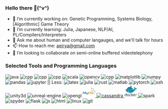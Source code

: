 ### Hello there 👋(^v^)

- 🔭 I’m currently working on: Genetic Programming, Systems Biology, [Algorithmic] Game Theory
- 🌱 I’m currently learning: Julia, Japanese, NLP/AI, PL/Compilers/Interpreters
- 💬 Ask me about human and computer langauges, and we'll talk for hours
- 📫 How to reach me: aeirya@gmail.com
- 👯 I’m looking to collaborate on semi-online buffered videotelephony
 
### Selected Tools and Programming Languages
<a><img src="https://cdn.jsdelivr.net/gh/devicons/devicon@latest/icons/java/java-original.svg" alt="java" width="40" height="40"/></a>
<a><img src="https://cdn.jsdelivr.net/gh/devicons/devicon@latest/icons/python/python-original.svg" alt="cpp" width="40" height="40"/></a>
<a><img src="https://cdn.jsdelivr.net/gh/devicons/devicon@latest/icons/csharp/csharp-original.svg" alt="cpp" width="40" height="40"/></a>
<a><img src="https://cdn.jsdelivr.net/gh/devicons/devicon@latest/icons/cplusplus/cplusplus-original.svg" alt="cpp" width="40" height="40"/></a>
<a><img src="https://cdn.jsdelivr.net/gh/devicons/devicon@latest/icons/scala/scala-original.svg" alt="scala" width="40" height="40"/></a>
<a><img src="https://cdn.jsdelivr.net/gh/devicons/devicon@latest/icons/opencv/opencv-original-wordmark.svg" alt="opencv" width="40" height="40"/></a> 
<a><img src="https://cdn.jsdelivr.net/gh/devicons/devicon@latest/icons/scikitlearn/scikitlearn-original.svg" alt="cpp" width="40" height="40"/></a>
<a><img src="https://cdn.jsdelivr.net/gh/devicons/devicon@latest/icons/matplotlib/matplotlib-original-wordmark.svg" alt="matplotlib" width="40" height="40"/></a>
<a><img src="https://cdn.jsdelivr.net/gh/devicons/devicon@latest/icons/numpy/numpy-original-wordmark.svg" alt="numpy" width="40" height="40"/></a>
<a><img src="https://cdn.jsdelivr.net/gh/devicons/devicon@latest/icons/pandas/pandas-original-wordmark.svg" alt="pandas" width="40" height="40"/></a>
<a><img src="https://cdn.jsdelivr.net/gh/devicons/devicon@latest/icons/jupyter/jupyter-original-wordmark.svg" alt="jupyter" width="40" height="40"/></a>
|| Less:
<a><img src="https://cdn.jsdelivr.net/gh/devicons/devicon@latest/icons/latex/latex-original.svg" alt="latex" width="40" height="40"/></a>
<a><img src="https://cdn.jsdelivr.net/gh/devicons/devicon@latest/icons/julia/julia-original-wordmark.svg" alt="julia" width="40" height="40"/></a>
<a><img src="https://cdn.jsdelivr.net/gh/devicons/devicon@latest/icons/rust/rust-original.svg" alt="rust" width="40" height="40"/></a>
<a><img src="https://cdn.jsdelivr.net/gh/devicons/devicon@latest/icons/matlab/matlab-original.svg" alt="matlab" width="40" height="40"/></a>
<a><img src="https://cdn.jsdelivr.net/gh/devicons/devicon@latest/icons/pytorch/pytorch-original.svg" alt="pytorch" width="40" height="40"/></a>
<a><img src="https://cdn.jsdelivr.net/gh/devicons/devicon@latest/icons/ssh/ssh-original-wordmark.svg" alt="ssh" width="40" height="40"/></a>
<a><img src="https://cdn.jsdelivr.net/gh/devicons/devicon@latest/icons/unity/unity-original-wordmark.svg" alt="unity3d" width="40" height="40"/></a>
<a><img src="https://cdn.jsdelivr.net/gh/devicons/devicon@latest/icons/unrealengine/unrealengine-original-wordmark.svg" alt="unreal-engine" width="40" height="40"/></a>
<a><img src="https://cdn.jsdelivr.net/gh/devicons/devicon@latest/icons/opengl/opengl-original.svg" alt="opengl" width="40" height="40"/></a>
<a href="https://www.mysql.com/" target="_blank" rel="noreferrer"> <img src="https://raw.githubusercontent.com/devicons/devicon/master/icons/mysql/mysql-original-wordmark.svg" alt="mysql" width="40" height="40"/> </a>
<a href="https://cassandra.apache.org/" target="_blank" rel="noreferrer"> <img src="https://www.vectorlogo.zone/logos/apache_cassandra/apache_cassandra-icon.svg" alt="cassandra" width="40" height="40"/> </a> 
<a href="https://www.docker.com/" target="_blank" rel="noreferrer"> <img src="https://raw.githubusercontent.com/devicons/devicon/master/icons/docker/docker-original-wordmark.svg" alt="docker" width="40" height="40"/> </a>
<a><img src="https://cdn.jsdelivr.net/gh/devicons/devicon@latest/icons/apachespark/apachespark-original-wordmark.svg" alt="spark" width="40" height="40"/></a>
<a><img src="https://cdn.jsdelivr.net/gh/devicons/devicon@latest/icons/spyder/spyder-original-wordmark.svg" alt="spyder" width="40" height="40"/></a>
<a><img src="https://cdn.jsdelivr.net/gh/devicons/devicon@latest/icons/flask/flask-original-wordmark.svg" alt="flask" width="40" height="40"/></a>
<a><img src="https://cdn.jsdelivr.net/gh/devicons/devicon@latest/icons/javascript/javascript-original.svg" alt="js" width="40" height="40"/></a>
<a><img src="https://cdn.jsdelivr.net/gh/devicons/devicon@latest/icons/html5/html5-original.svg" alt="html" width="40" height="40"/></a>
<a><img src="https://cdn.jsdelivr.net/gh/devicons/devicon@latest/icons/linux/linux-original.svg" alt="linux" width="40" height="40"/></a>
<a><img src="https://cdn.jsdelivr.net/gh/devicons/devicon@latest/icons/git/git-original-wordmark.svg" alt="git" width="40" height="40"/></a>

<!--
- 🔭 I’m currently working on: my behavior :))
- 🌱 I’m currently learning: julia, rust, japanese

- ⚡ Fun fact: it has been estimated that 20 million Japanese can play shogi, of which perhaps 1 million are active players
- 👷 working in: a secret cool organization which doesn't even exist 🥼😕
-->

<!--
**aeirya/aeirya** is a ✨ _special_ ✨ repository because its `README.md` (this file) appears on your GitHub profile.

Here are some ideas to get you started:

- 🔭 I’m currently working on ...
- 🌱 I’m currently learning ...
- 👯 I’m looking to collaborate on ...
- 🤔 I’m looking for help with ...
- 💬 Ask me about ...
- 📫 How to reach me: ...
- 😄 Pronouns: ...
- ⚡ Fun fact: ...
-->

<!-- 
Credits:
I got the style of my tools and languages part from:
https://github.com/mohammadhasanii/mohammadhasanii
 -->